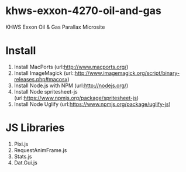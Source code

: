 khws-exxon-4270-oil-and-gas
===========================

KHWS Exxon Oil &amp; Gas Parallax Microsite


Install
=======

1. Install MacPorts (url:http://www.macports.org/)
2. Install ImageMagick (url::http://www.imagemagick.org/script/binary-releases.php#macosx)
3. Install Node.js with NPM (url:http://nodejs.org/)
4. Install Node spritesheet-js (url:https://www.npmjs.org/package/spritesheet-js)
5. Install Node Uglify (url:https://www.npmjs.org/package/uglify-js)


JS Libraries
============

1. Pixi.js
2. RequestAnimFrame.js
3. Stats.js
4. Dat.Gui.js




